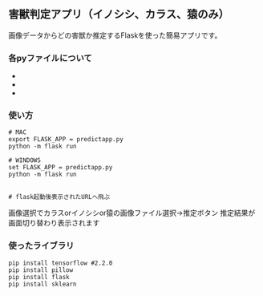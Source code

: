 ## 害獣判定アプリ（イノシシ、カラス、猿のみ）
画像データからどの害獣か推定するFlaskを使った簡易アプリです。



### 各pyファイルについて
- 
-
-

### 使い方
    # MAC
    export FLASK_APP = predictapp.py
    python -m flask run
    
    # WINDOWS
    set FLASK_APP = predictapp.py
    python -m flask run
    
    
    # flask起動後表示されたURLへ飛ぶ
    
画像選択でカラスorイノシシor猿の画像ファイル選択→推定ボタン
推定結果が画面切り替わり表示されます

### 使ったライブラリ
    pip install tensorflow #2.2.0
    pip install pillow
    pip install flask
    pip install sklearn
